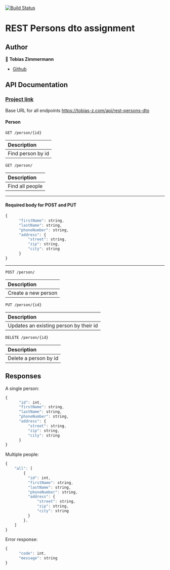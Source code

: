 [![Build Status](https://travis-ci.com/CphTobias/dat3sem-week5-rest-persons-dto.svg?branch=main)](https://travis-ci.com/CphTobias/dat3sem-week5-rest-persons-dto)

# REST Persons dto assignment 

## Author
👤 **Tobias Zimmermann**

* [Github](https://github.com/CphTobias)

## API Documentation

### [Project link](https://tobias-z.com/api/rest-persons-dto/)

Base URL for all endpoints https://tobias-z.com/api/rest-persons-dto

#### Person

```http
GET /person/{id}
```
| Description |
| :--- |
| Find person by id |

```http
GET /person/
```

| Description |
| :--- |
| Find all people |

___

#### Required body for POST and PUT
```javascript
{
      "firstName": string,
      "lastName": string,
      "phoneNumber": string,
      "address": {
          "street": string,
          "zip": string,
          "city": string
      } 
}
```

___

```http
POST /person/
```

| Description | 
| :--- | 
| Create a new person |

```http
PUT /person/{id}
```

| Description | 
| :--- | 
| Updates an existing person by their id |

```http
DELETE /person/{id}
```

| Description | 
| :--- | 
| Delete a person by id |

## Responses

A single person:
```javascript
{
      "id": int,
      "firstName": string,
      "lastName": string,
      "phoneNumber": string,
      "address": {
          "street": string,
          "zip": string,
          "city": string
      }
}
```

Multiple people:
```javascript
{
    "all": [ 
        { 
          "id": int,
          "firstName": string,
          "lastName": string,
          "phoneNumber": string,
          "address": {
              "street": string,
              "zip": string,
              "city": string
          }
        }, 
    ]
}
```

Error response:
```javascript
{
      "code": int,
      "message": string
}
```

